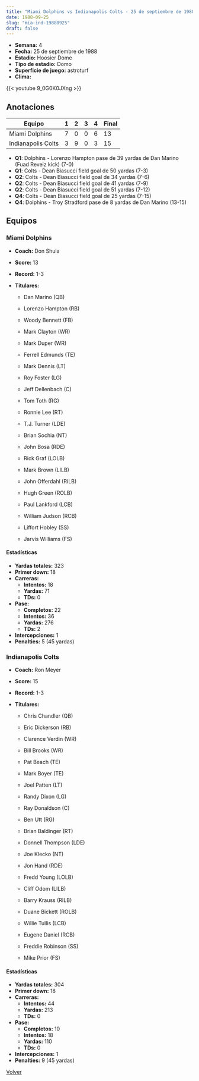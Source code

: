 ```yaml
---
title: "Miami Dolphins vs Indianapolis Colts - 25 de septiembre de 1988"
date: 1988-09-25
slug: "mia-ind-19880925"
draft: false
---
```


- **Semana:** 4
- **Fecha:** 25 de septiembre de 1988
- **Estadio:** Hoosier Dome
- **Tipo de estadio:** Domo
- **Superficie de juego:** astroturf
- **Clima:** 


{{< youtube 9_0G0K0JXng >}}


## Anotaciones
| Equipo | 1 | 2 | 3 | 4 | Final |
|--------|---|---|---|---|-------|
| Miami Dolphins  | 7 | 0 | 0 | 6  | 13 |
| Indianapolis Colts  | 3 | 9 | 0 | 3  | 15 |
- **Q1**: Dolphins - Lorenzo Hampton pase de 39 yardas de Dan Marino (Fuad Reveiz kick) (7-0)
- **Q1**: Colts - Dean Biasucci field goal de 50 yardas (7-3)
- **Q2**: Colts - Dean Biasucci field goal de 34 yardas (7-6)
- **Q2**: Colts - Dean Biasucci field goal de 41 yardas (7-9)
- **Q2**: Colts - Dean Biasucci field goal de 51 yardas (7-12)
- **Q4**: Colts - Dean Biasucci field goal de 25 yardas (7-15)
- **Q4**: Dolphins - Troy Stradford pase de 8 yardas de Dan Marino (13-15)


## Equipos


### Miami Dolphins
* **Coach:** Don Shula
* **Score:** 13
* **Record:** 1-3
* **Titulares:** 

  * Dan Marino (QB) 

  * Lorenzo Hampton (RB) 

  * Woody Bennett (FB) 

  * Mark Clayton (WR) 

  * Mark Duper (WR) 

  * Ferrell Edmunds (TE) 

  * Mark Dennis (LT) 

  * Roy Foster (LG) 

  * Jeff Dellenbach (C) 

  * Tom Toth (RG) 

  * Ronnie Lee (RT) 

  * T.J. Turner (LDE) 

  * Brian Sochia (NT) 

  * John Bosa (RDE) 

  * Rick Graf (LOLB) 

  * Mark Brown (LILB) 

  * John Offerdahl (RILB) 

  * Hugh Green (ROLB) 

  * Paul Lankford (LCB) 

  * William Judson (RCB) 

  * Liffort Hobley (SS) 

  * Jarvis Williams (FS) 

#### Estadísticas
* **Yardas totales:** 323
* **Primer down:** 18
* **Carreras:**
  * **Intentos:** 18
  * **Yardas:** 71
  * **TDs:** 0
* **Pase:**
  * **Completos:** 22
  * **Intentos:** 36
  * **Yardas:** 276
  * **TDs:** 2
* **Intercepciones:** 1
* **Penalties:** 5 (45 yardas)

### Indianapolis Colts
* **Coach:** Ron Meyer
* **Score:** 15
* **Record:** 1-3
* **Titulares:** 

  * Chris Chandler (QB) 

  * Eric Dickerson (RB) 

  * Clarence Verdin (WR) 

  * Bill Brooks (WR) 

  * Pat Beach (TE) 

  * Mark Boyer (TE) 

  * Joel Patten (LT) 

  * Randy Dixon (LG) 

  * Ray Donaldson (C) 

  * Ben Utt (RG) 

  * Brian Baldinger (RT) 

  * Donnell Thompson (LDE) 

  * Joe Klecko (NT) 

  * Jon Hand (RDE) 

  * Fredd Young (LOLB) 

  * Cliff Odom (LILB) 

  * Barry Krauss (RILB) 

  * Duane Bickett (ROLB) 

  * Willie Tullis (LCB) 

  * Eugene Daniel (RCB) 

  * Freddie Robinson (SS) 

  * Mike Prior (FS) 

#### Estadísticas
* **Yardas totales:** 304
* **Primer down:** 18
* **Carreras:**
  * **Intentos:** 44
  * **Yardas:** 213
  * **TDs:** 0
* **Pase:**
  * **Completos:** 10
  * **Intentos:** 18
  * **Yardas:** 110
  * **TDs:** 0
* **Intercepciones:** 1
* **Penalties:** 9 (45 yardas)


[Volver](/historia/1988)

